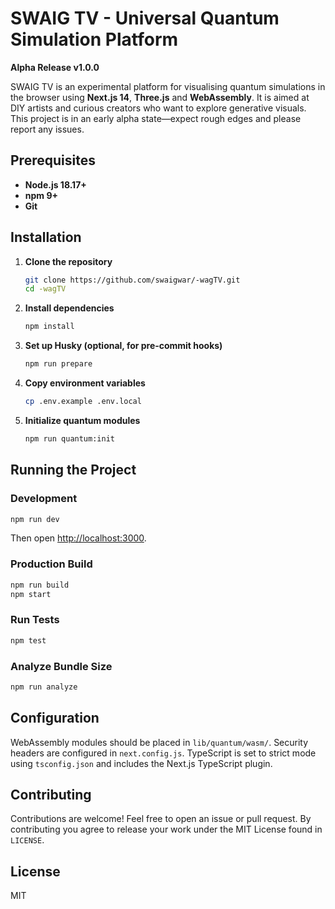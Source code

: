 # SWAIG TV - Universal Quantum Simulation Platform

**Alpha Release v1.0.0**

SWAIG TV is an experimental platform for visualising quantum simulations in the browser using **Next.js&nbsp;14**, **Three.js** and **WebAssembly**. It is aimed at DIY artists and curious creators who want to explore generative visuals. This project is in an early alpha state—expect rough edges and please report any issues.

## Prerequisites

- **Node.js 18.17+**
- **npm 9+**
- **Git**

## Installation

1. **Clone the repository**
   ```bash
   git clone https://github.com/swaigwar/-wagTV.git
   cd -wagTV
   ```
2. **Install dependencies**
   ```bash
   npm install
   ```
3. **Set up Husky (optional, for pre‑commit hooks)**
   ```bash
   npm run prepare
   ```
4. **Copy environment variables**
   ```bash
   cp .env.example .env.local
   ```
5. **Initialize quantum modules**
   ```bash
   npm run quantum:init
   ```

## Running the Project

### Development

```bash
npm run dev
```
Then open [http://localhost:3000](http://localhost:3000).

### Production Build

```bash
npm run build
npm start
```

### Run Tests

```bash
npm test
```

### Analyze Bundle Size

```bash
npm run analyze
```

## Configuration

WebAssembly modules should be placed in `lib/quantum/wasm/`. Security headers are configured in `next.config.js`. TypeScript is set to strict mode using `tsconfig.json` and includes the Next.js TypeScript plugin.

## Contributing

Contributions are welcome! Feel free to open an issue or pull request. By contributing you agree to release your work under the MIT License found in `LICENSE`.

## License

MIT
